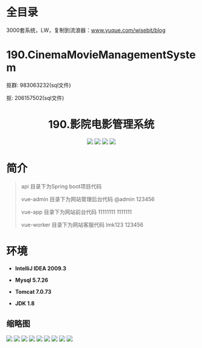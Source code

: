 # 全目录

3000套系统，LW，复制到流浪器：www.yuque.com/wisebit/blog

# 190.CinemaMovieManagementSystem

<p>抠群: 983063232(sql文件)</p>
<p>抠: 206157502(sql文件)</p>


<p><h1 align="center">190.影院电影管理系统</h1></p>


<p align="center">
	<img src="https://img.shields.io/badge/jdk-1.8-orange.svg"/>
    <img src="https://img.shields.io/badge/springboot-5.x-lightgrey.svg"/>
    <img src="https://img.shields.io/badge/mybatis-5.x-yellow.svg"/>
    <img src="https://img.shields.io/badge/vue-3.x-blue.svg"/>
</p>

# 简介
>api 目录下为Spring boot项目代码
> 
> vue-admin 目录下为网站管理后台代码  @admin 123456
> 
> vue-app 目录下为网站前台代码  11111111  1111111
> 
> vue-worker 目录下为网站客服代码  lmk123  123456



# 环境

- <b>IntelliJ IDEA 2009.3</b>

- <b>Mysql 5.7.26</b>

- <b>Tomcat 7.0.73</b>

- <b>JDK 1.8</b>




## 缩略图

![](https://bitwise.oss-cn-heyuan.aliyuncs.com/2024/9/10/d2cd0750-7508-4dc0-b14f-fc24c768ab23.png)
![](https://bitwise.oss-cn-heyuan.aliyuncs.com/2024/9/10/50f43bd6-ab62-41db-bc6c-063d70fcb214.png)
![](https://bitwise.oss-cn-heyuan.aliyuncs.com/2024/9/10/0ad46f3c-343f-4139-a684-e20694a9b9a1.png)
![](https://bitwise.oss-cn-heyuan.aliyuncs.com/2024/9/10/fdda8e48-d08a-4ace-b472-b670d1507ae3.png)
![](https://bitwise.oss-cn-heyuan.aliyuncs.com/2024/9/10/34049bcd-aa62-4f8a-bc31-e4ff0352c67b.png)
![](https://bitwise.oss-cn-heyuan.aliyuncs.com/2024/9/10/643d0973-dcd1-4257-9906-431579bb1c5c.png)
![](https://bitwise.oss-cn-heyuan.aliyuncs.com/2024/9/10/a0d64853-610f-4395-b06c-0f7f90b184ac.png)
![](https://bitwise.oss-cn-heyuan.aliyuncs.com/2024/9/10/e6be7fd0-4e21-4b5a-bf93-bb2f204c2eb9.png)
![](https://bitwise.oss-cn-heyuan.aliyuncs.com/2024/9/10/df961992-b2ff-4448-95d9-102386a948f1.png)

